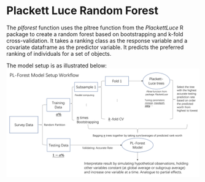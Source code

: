 # Plackett Luce Random Forest

The <i>plforest</i> function uses the pltree function from the <i>PlackettLuce</i> R package to create a random forest based on bootstrapping and k-fold cross-validation. It takes a ranking class as the response variable and a covariate dataframe as the predictor variable. It predicts the preferred ranking of individuals for a set of objects.

The model setup is as illustrated below:
![plforest](/plforest.png)

